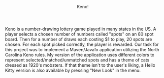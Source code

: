 <header>Keno!</header>

<p> Keno is a number-drawing lottery game played in many states in the US. A player selects a chosen number of numbers called "spots" on an 80 spot board. Then for a number of draws each costing $1 to play, 20 spots are chosen. For each spot picked correctly, the player is rewarded. Our task for this project was to implement a Maven/Javafx application utilizing the North Carolina Keno rules. My version of the application uses different colors to represent selected/matched/unmatched spots and has a theme of cats dressed as 1920's mobsters. If that theme isn't to the user's liking, a Hello Kitty version is also available by pressing "New Look" in the menu.
